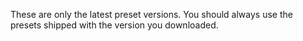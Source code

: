 These are only the latest preset versions.
You should always use the presets shipped with the version you downloaded.
